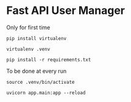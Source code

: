 # Fast API User Manager
Only for first time
```
pip install virtualenv
```
```
virtualenv .venv
```
```
pip install -r requirements.txt
```
To be done at every run
```
source .venv/bin/activate
```
```
uvicorn app.main:app --reload
```
